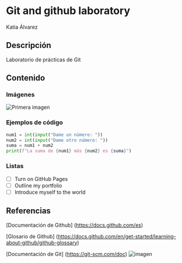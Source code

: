 # Git and github laboratory

Katia Álvarez

## Descripción
Laboratorio de prácticas de Git 

## Contenido
### Imágenes

![Primera imagen](https://myoctocat.com/assets/images/base-octocat.svg)

### Ejemplos de código
```python 
num1 = int(input("Dame un número: "))
num2 = int(input("Dame otro número: "))
suma = num1 + num2
print(f"La suma de {num1} más {num2} es {suma}")
```

### Listas
- [ ] Turn on GitHub Pages
- [ ] Outline my portfolio
- [ ] Introduce myself to the world

## Referencias
[Documentación de Github] (https://docs.github.com/es)

[Glosario de Github] (https://docs.github.com/en/get-started/learning-about-github/github-glossary)

[Documentación de Git] (https://git-scm.com/doc)
![imagen](https://cdn-icons-png.flaticon.com/512/10338/10338034.png)
